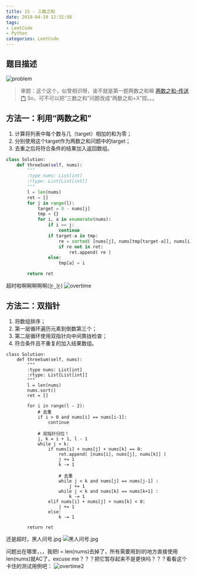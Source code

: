 ```yaml
---
title: 15 - 三数之和
date: 2018-04-10 12:32:58
tags: 
- LeetCode
- Python
categories: LeetCode
---
```


## 题目描述
![problem](/images/15.png)

<!-- more -->

>审题：这个这个，似曾相识呀，诶不就是第一题两数之和嘛
[两数之和-传送门](https://rosevil1874.github.io/2018/04/05/1.%E4%B8%A4%E6%95%B0%E4%B9%8B%E5%92%8C/#more)
So，可不可以把“三数之和”问题改成“两数之和+X”捏。。。

## 方法一：利用“两数之和”
1. 计算将列表中每个数与几（target）相加的和为零；
2. 分别使用这个target作为两数之和问题中的target；
3. 去重之后将符合条件的结果加入返回数组。
```python
class Solution:
    def threeSum(self, nums):
        """
        :type nums: List[int]
        :rtype: List[List[int]]
        """
        l = len(nums)
        ret = []
        for j in range(l):
            target = 0 - nums[j]
            tmp = {}
            for i, a in enumerate(nums):
                if i == j:
                    continue
                if target-a in tmp:
                    re = sorted( [nums[j], nums[tmp[target-a]], nums[i]] ) 
                    if re not in ret:
                        ret.append( re )
                else:
                    tmp[a] = i

        return ret
```
超时啦啊啊啊啊啊(눈‸눈)
![overtime](/images/overtime.png)

## 方法二：双指针
1. 将数组排序；
2. 第一层循环遍历元素到倒数第三个；
3. 第二层循环使用双指针向中间靠拢检查；
4. 符合条件且不重复的加入结果数组。

```pyhton
class Solution:
    def threeSum(self, nums):
        """
        :type nums: List[int]
        :rtype: List[List[int]]
        """
        l = len(nums)
        nums.sort()
        ret = []

        for i in range(l - 2):
            # 去重
            if i > 0 and nums[i] == nums[i-1]:
                continue

            # 双指针归位！
            j, k = i + 1, l - 1
            while j < k:
                if nums[i] + nums[j] + nums[k] == 0:
                    ret.append( [nums[i], nums[j], nums[k]] )
                    j += 1
                    k -= 1

                    # 去重
                    while j < k and nums[j] == nums[j-1] :
                        j += 1
                    while j < k and nums[k] == nums[k+1] :
                        k -= 1
                elif nums[i] + nums[j] + nums[k] < 0:
                    j += 1
                else:
                    k -= 1

        return ret
```

还是超时，黑人问号.jpg
![黑人问号.jpg](/images/黑人问号.jpg.png)

问题出在哪里，，，我把l = len(nums)去掉了，所有需要用到l的地方直接使用len(nums)就AC了，excuse me？？？把它暂存起来不是更快吗？？？看看这个卡住的测试用例吧：
![overtime2](/images/overtime2.png)
